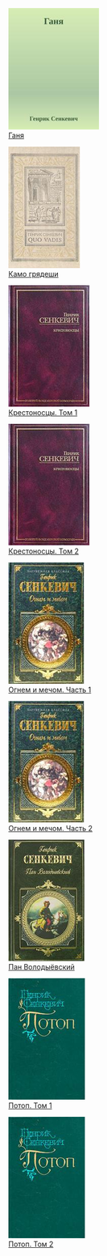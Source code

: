 ![](Ганя.jpg)  
[Ганя](Ганя.md)

![](Камо%20грядеши.jpg)  
[Камо грядеши](Камо%20грядеши.md)

![](Крестоносцы.%20Том%201.jpg)  
[Крестоносцы. Том 1](Крестоносцы.%20Том%201.md)

![](Крестоносцы.%20Том%202.jpg)  
[Крестоносцы. Том 2](Крестоносцы.%20Том%202.md)

![](Огнем%20и%20мечом.%20Часть%201.jpg)  
[Огнем и мечом. Часть 1](Огнем%20и%20мечом.%20Часть%201.md)

![](Огнем%20и%20мечом.%20Часть%202.jpg)  
[Огнем и мечом. Часть 2](Огнем%20и%20мечом.%20Часть%202.md)

![](Пан%20Володыёвский.jpg)  
[Пан Володыёвский](Пан%20Володыёвский.md)

![](Потоп.%20Том%201.jpg)  
[Потоп. Том 1](Потоп.%20Том%201.md)

![](Потоп.%20Том%202.jpg)  
[Потоп. Том 2](Потоп.%20Том%202.md)
